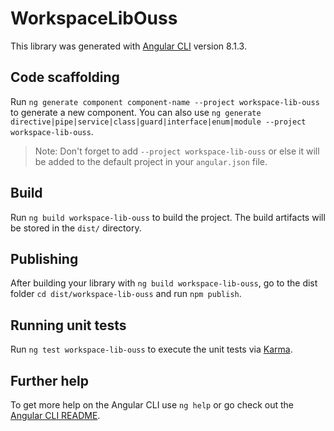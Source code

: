 # WorkspaceLibOuss

This library was generated with [Angular CLI](https://github.com/angular/angular-cli) version 8.1.3.

## Code scaffolding

Run `ng generate component component-name --project workspace-lib-ouss` to generate a new component. You can also use `ng generate directive|pipe|service|class|guard|interface|enum|module --project workspace-lib-ouss`.
> Note: Don't forget to add `--project workspace-lib-ouss` or else it will be added to the default project in your `angular.json` file. 

## Build

Run `ng build workspace-lib-ouss` to build the project. The build artifacts will be stored in the `dist/` directory.

## Publishing

After building your library with `ng build workspace-lib-ouss`, go to the dist folder `cd dist/workspace-lib-ouss` and run `npm publish`.

## Running unit tests

Run `ng test workspace-lib-ouss` to execute the unit tests via [Karma](https://karma-runner.github.io).

## Further help

To get more help on the Angular CLI use `ng help` or go check out the [Angular CLI README](https://github.com/angular/angular-cli/blob/master/README.md).
